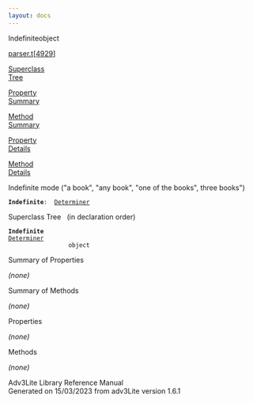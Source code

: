 ```yaml
---
layout: docs
---
```

<span class="title">Indefinite</span><span class="type">object</span>

[parser.t](../file/parser.t.html)\[[4929](../source/parser.t.html#4929)\]

[Superclass  
Tree](#_SuperClassTree_)

[Property  
Summary](#_PropSummary_)

[Method  
Summary](#_MethodSummary_)

[Property  
Details](#_Properties_)

[Method  
Details](#_Methods_)

<div class="fdesc">

Indefinite mode ("a book", "any book", "one of the books", three books")

**`Indefinite`**` :   `[`Determiner`](../object/Determiner.html)

</div>

<span id="_SuperClassTree_"></span>

<div class="mjhd">

<span class="hdln">Superclass Tree</span>   (in declaration order)

</div>

**`Indefinite`**  
[`Determiner`](../object/Determiner.html)  
`                 object`  
<span id="_PropSummary_"></span>

<div class="mjhd">

<span class="hdln">Summary of Properties</span>  

</div>





*(none)* <span id="_MethodSummary_"></span>

<div class="mjhd">

<span class="hdln">Summary of Methods</span>  

</div>





*(none)* <span id="_Properties_"></span>

<div class="mjhd">

<span class="hdln">Properties</span>  

</div>

*(none)* <span id="_Methods_"></span>

<div class="mjhd">

<span class="hdln">Methods</span>  

</div>

*(none)*

<div class="ftr">

Adv3Lite Library Reference Manual  
Generated on 15/03/2023 from adv3Lite version 1.6.1

</div>
